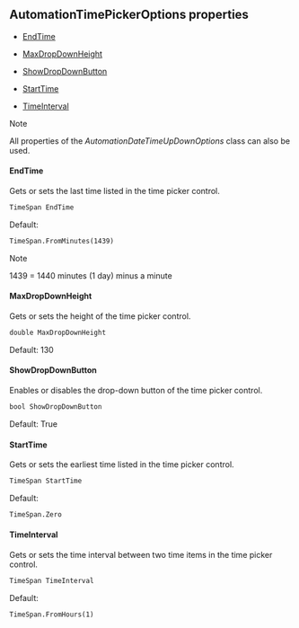 ## AutomationTimePickerOptions properties

- [EndTime](#endtime)

- [MaxDropDownHeight](#maxdropdownheight)

- [ShowDropDownButton](#showdropdownbutton)

- [StartTime](#starttime)

- [TimeInterval](#timeinterval)

> [!NOTE]
> All properties of the *AutomationDateTimeUpDownOptions* class can also be used.

#### EndTime

Gets or sets the last time listed in the time picker control.

```txt
TimeSpan EndTime
```

Default:

```txt
TimeSpan.FromMinutes(1439)
```

> [!NOTE]
> 1439 = 1440 minutes (1 day) minus a minute

#### MaxDropDownHeight

Gets or sets the height of the time picker control.

```txt
double MaxDropDownHeight
```

Default: 130

#### ShowDropDownButton

Enables or disables the drop-down button of the time picker control.

```txt
bool ShowDropDownButton
```

Default: True

#### StartTime

Gets or sets the earliest time listed in the time picker control.

```txt
TimeSpan StartTime
```

Default:

```txt
TimeSpan.Zero
```

#### TimeInterval

Gets or sets the time interval between two time items in the time picker control.

```txt
TimeSpan TimeInterval
```

Default:

```txt
TimeSpan.FromHours(1)
```

